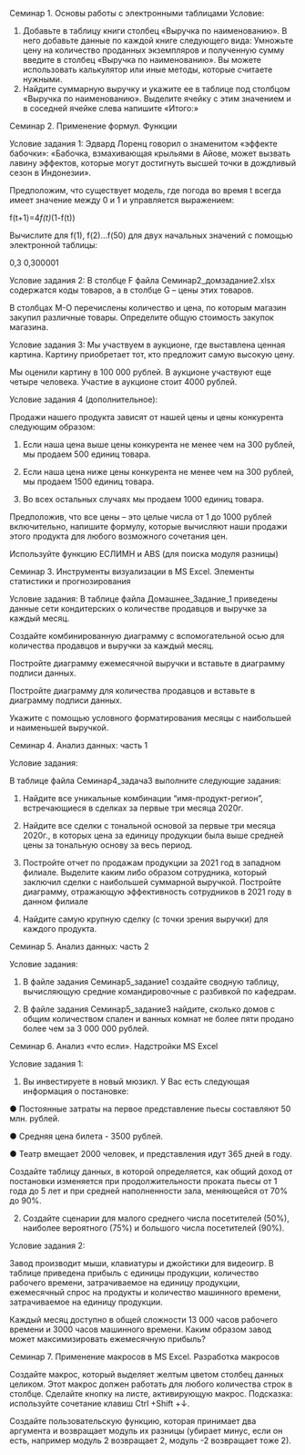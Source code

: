 Семинар 1. Основы работы с электронными таблицами
Условие:
1) Добавьте в таблицу книги столбец «Выручка по наименованию». В него добавьте данные по каждой книге следующего вида:
Умножьте цену на количество проданных экземпляров и полученную сумму введите в столбец «Выручка по наименованию». Вы можете использовать калькулятор или иные методы, которые считаете нужными.
2) Найдите суммарную выручку и укажите ее в таблице под столбцом «Выручка по наименованию». Выделите ячейку с этим значением и в соседней ячейке слева напишите «Итого:»


Семинар 2. Применение формул. Функции


Условие задания 1: Эдвард Лоренц говорил о знаменитом «эффекте бабочки»: «Бабочка, взмахивающая крыльями в Айове, может вызвать лавину эффектов, которые могут достигнуть высшей точки в дождливый сезон в Индонезии».


Предположим, что существует модель, где погода во время t всегда имеет значение между 0 и 1 и управляется выражением:


f(t+1)=4*f(t)*(1-f(t))


Вычислите для f(1), f(2)…f(50) для двух начальных значений с помощью электронной таблицы:


0,3
0,300001



Условие задания 2: В столбце F файла Семинар2_домзадание2.xlsx содержатся коды товаров, а в столбце G – цены этих товаров. 

В столбцах М-О перечислены количество и цена, по которым магазин закупил различные товары. Определите общую стоимость закупок магазина.


Условие задания 3: Мы участвуем в аукционе, где выставлена ценная картина. Картину приобретает тот, кто предложит самую высокую цену. 

Мы оценили картину в 100 000 рублей. В аукционе участвуют еще четыре человека. Участие в аукционе стоит 4000 рублей.


Условие задания 4 (дополнительное):


Продажи нашего продукта зависят от нашей цены и цены конкурента следующим образом:


1. Если наша цена выше цены конкурента не менее чем на 300 рублей, мы продаем 500 единиц товара.


2. Если наша цена ниже цены конкурента не менее чем на 300 рублей, мы продаем 1500 единиц товара.


3. Во всех остальных случаях мы продаем 1000 единиц товара.


Предположив, что все цены – это целые числа от 1 до 1000 рублей включительно, напишите формулу, которые вычисляют наши продажи этого продукта для любого возможного сочетания цен.


Используйте функцию ЕСЛИМН и ABS (для поиска модуля разницы)


Семинар 3. Инструменты визуализации в MS Excel. Элементы статистики и прогнозирования


Условие задания: В таблице файла Домашнее_Задание_1 приведены данные сети кондитерских о количестве продавцов и выручке за каждый месяц.


Создайте комбинированную диаграмму с вспомогательной осью для количества продавцов и выручки за каждый месяц.


Постройте диаграмму ежемесячной выручки и вставьте в диаграмму подписи данных.


Постройте диаграмму для количества продавцов и вставьте в диаграмму подписи данных.


Укажите с помощью условного форматирования месяцы с наибольшей и наименьшей выручкой.


Семинар 4. Анализ данных: часть 1


Условие задания:


В таблице файла Семинар4_задача3 выполните следующие задания:


1. Найдите все уникальные комбинации “имя-продукт-регион”, встречающиеся в сделках за первые три месяца
2020г.


2. Найдите все сделки с тональной основой за первые три месяца 2020г., в которых цена за единицу продукции
была выше средней цены за тональную основу за весь период.


3. Постройте отчет по продажам продукции за 2021 год в западном филиале. Выделите каким либо образом
сотрудника, который заключил сделки с наибольшей суммарной выручкой. Постройте диаграмму, отражающую
эффективность сотрудников в 2021 году в данном филиале


4. Найдите самую крупную сделку (с точки зрения выручки) для каждого продукта.



Семинар 5. Анализ данных: часть 2


Условие задания:


1. В файле задания Семинар5_задание1 создайте сводную таблицу, вычисляющую средние командировочные с разбивкой по кафедрам.


2. В файле задания Семинар5_задание3 найдите, сколько домов с общим количеством спален и ванных комнат не более пяти продано более чем за 3 000 000 рублей.



Семинар 6. Анализ «что если». Надстройки MS Excel


Условие задания 1:


1. Вы инвестируете в новый мюзикл. У Вас есть следующая информация о постановке:


● Постоянные затраты на первое представление пьесы составляют 50 млн. рублей.


● Средняя цена билета - 3500 рублей.


● Театр вмещает 2000 человек, и представления идут 365 дней в году.


Создайте таблицу данных, в которой определяется, как общий доход от постановки изменяется при
продолжительности проката пьесы от 1 года до 5 лет и при средней наполненности зала, меняющейся
от 70% до 90%.


2. Создайте сценарии для малого среднего числа посетителей (50%), наиболее вероятного (75%) и
большого числа посетителей (90%).


Условие задания 2:


Завод производит мыши, клавиатуры и джойстики для видеоигр. В таблице приведена прибыль с единицы продукции, количество рабочего времени, затрачиваемое
на единицу продукции, ежемесячный спрос на продукты и количество машинного времени, затрачиваемое на единицу продукции.


Каждый месяц доступно в общей сложности 13 000 часов рабочего времени и 3000 часов машинного времени. Каким образом завод может максимизировать ежемесячную прибыль?

Семинар 7. Применение макросов в MS Excel. Разработка макросов


Создайте макрос, который выделяет желтым цветом столбец данных целиком. Этот макрос должен работать для любого количества строк в столбце. Сделайте кнопку на листе, активирующую макрос. Подсказка: используйте сочетание клавиш Ctrl +Shift +↓.


Создайте пользовательскую функцию, которая принимает два аргумента и возвращает модуль их разницы (убирает минус, если он есть, например модуль 2 возвращает 2, модуль -2 возвращает тоже 2).
